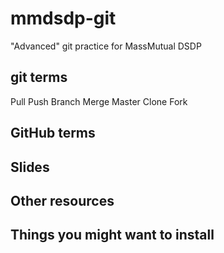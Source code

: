 # mmdsdp-git
"Advanced" git practice for MassMutual DSDP

## git terms
Pull
Push
Branch
Merge
Master
Clone
Fork


## GitHub terms

## Slides

## Other resources

## Things you might want to install

